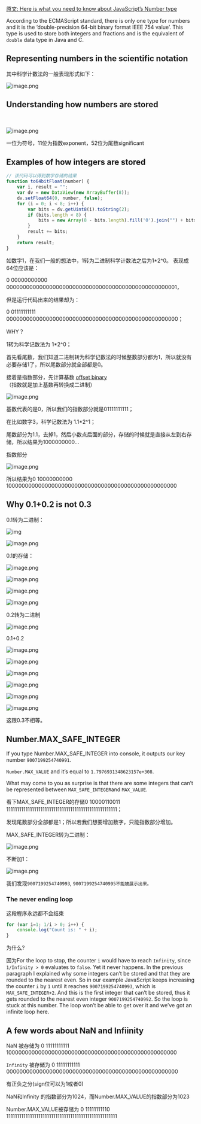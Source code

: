 [原文: Here is what you need to know about JavaScript’s Number type](https://medium.com/dailyjs/javascripts-number-type-8d59199db1b6)

According to the ECMAScript standard, there is only one type for numbers and it is the ‘double-precision 64-bit binary format IEEE 754 value’. This type is used to store both integers and fractions and is the equivalent of `double` data type in Java and C. 



## Representing numbers in the scientific notation

﻿其中科学计数法的一般表现形式如下：

![image.png](https://i.loli.net/2020/06/13/slkqGCrbdEKe1Py.png)

 

## Understanding how numbers are stored

﻿

![image.png](https://i.loli.net/2020/06/13/4LBjOUFbXJS6Goq.png)

一位为符号，11位为指数exponent，52位为尾数significant

## Examples of how integers are stored

```javascript
// 该代码可以得到数字存储的结果
function to64bitFloat(number) {
    var i, result = "";
    var dv = new DataView(new ArrayBuffer(8));
    dv.setFloat64(0, number, false);
    for (i = 0; i < 8; i++) {
        var bits = dv.getUint8(i).toString(2);
        if (bits.length < 8) {
            bits = new Array(8 - bits.length).fill('0').join("") + bits;
        }
        result += bits;
    }
    return result;
}  
```

如数字1，在我们一般的想法中，1转为二进制科学计数法之后为1*2^0。 表现成64位应该是：

0 00000000000 0000000000000000000000000000000000000000000000000001，

但是运行代码出来的结果却为：

0 01111111111 0000000000000000000000000000000000000000000000000000；

WHY？

1转为科学记数法为 1*2^0；

首先看尾数，我们知道二进制转为科学记数法的时候整数部分都为1，所以就没有必要存储1了，所以尾数部分就全部都是0。

接着是指数部分，先计算基数 [ offset binary](https://blog.angularindepth.com/the-mechanics-behind-exponent-bias-in-floating-point-9b3185083528#.2q5qxmdn3)（指数就是加上基数再转换成二进制）

![image.png](https://i.loli.net/2020/06/13/2lTFwXidWm8stMP.png)

基数代表的是0，所以我们的指数部分就是01111111111；

 

在比如数字3，科学记数法为 1.1*2^1；

尾数部分为1.1，去掉1，然后小数点后面的部分，存储的时候就是直接从左到右存储，所以结果为1000000000...

指数部分

![image.png](https://i.loli.net/2020/06/13/2JoWCIyk7bGvQVN.png)

 

所以结果为0 10000000000 1000000000000000000000000000000000000000000000000000

## Why 0.1+0.2 is not 0.3

﻿0.1转为二进制：

![img](https://i.loli.net/2020/06/13/uVzfg4vkaB6cKws.png)

![image.png](https://i.loli.net/2020/06/13/bHf1a3NXghkvZFt.png)

0.1的存储：

![image.png](https://i.loli.net/2020/06/13/I3NUz9ihaTy5jL6.png)

![image.png](https://i.loli.net/2020/06/13/B7maHU2DTRsLjJp.png)

![image.png](https://i.loli.net/2020/06/13/g1YoIVW5iUw3GRa.png)

![image.png](https://i.loli.net/2020/06/13/r58ekYyAZlLwaMS.png)

0.2转为二进制

![image.png](https://i.loli.net/2020/06/13/sgEx3MlCKkU9Te7.png)

0.1+0.2

![image.png](https://i.loli.net/2020/06/13/cLbOgf51Ay7mzp9.png)

![image.png](https://i.loli.net/2020/06/13/O2J3zxTPIkMCGwA.png)

![image.png](https://i.loli.net/2020/06/13/om9SlXGrdZ8vHMI.png)

![image.png](https://i.loli.net/2020/06/13/evK7S8PGE6Q3JZN.png)

![image.png](https://i.loli.net/2020/06/13/yVYPX8UZebEs6H2.png)

![image.png](https://i.loli.net/2020/06/13/3vcbV7sqUuXYEQG.png)

这跟0.3不相等。

 

## Number.MAX_SAFE_INTEGER

If you type Number.MAX_SAFE_INTEGER into console, it outputs our key number `9007199254740991`. 

`Number.MAX_VALUE` and it’s equal to `1.7976931348623157e+308`.

What may come to you as surprise is that there are some integers that can’t be represented between `MAX_SAFE_INTEGER`and `MAX_VALUE`.

看下MAX_SAFE_INTEGER的存储0 10000110011 1111111111111111111111111111111111111111111111111111；

发现尾数部分全部都是1；所以若我们想要增加数字，只能指数部分增加。

 

MAX_SAFE_INTEGER转为二进制：

![image.png](https://i.loli.net/2020/06/13/dfLtNiRYrc7mIhT.png)

不断加1：

![image.png](https://i.loli.net/2020/06/13/uDXrz69t7fE4aPO.png)

我们发现`9007199254740993`, `9007199254740995不能被展示出来。`

 

### The never ending loop

 这段程序永远都不会结束

```javascript
for (var i=1; 1/i > 0; i++) { 
	console.log("Count is: " + i); 
}  
```

为什么?

因为For the loop to stop, the counter `i` would have to reach `Infinity`, since `1/Infinity > 0` evaluates to `false`. Yet it never happens. In the previous paragraph I explained why some integers can’t be stored and that they are rounded to the nearest even. So in our example JavaScript keeps increasing the counter `i` by `1` until it reaches `9007199254740993`, which is `MAX_SAFE_INTEGER+2`. And this is the first integer that can’t be stored, thus it gets rounded to the nearest even integer `9007199254740992`. So the loop is stuck at this number. The loop won’t be able to get over it and we’ve got an infinite loop here.

 

## A few words about NaN and Infiinity

NaN 被存储为 0 11111111111 1000000000000000000000000000000000000000000000000000

`Infinity` 被存储为 0 11111111111 0000000000000000000000000000000000000000000000000000

有正负之分(sign位可以为1或者0)



NaN和Infinity 的指数部分为1024，而Number.MAX_VALUE的指数部分为1023

Number.MAX_VALUE被存储为 0  11111111110  1111111111111111111111111111111111111111111111111111

 

 